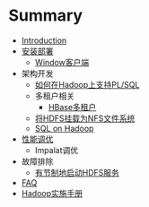 # Summary

* [Introduction](README.md)
* [安装部署](deploy.md)
  * [Window客户端](windows_client.md)
* 架构开发
  * [如何在Hadoop上支持PL/SQL](plhql.md)
  * 多租户相关
    * [HBase多租户](hbase_mt.md)
  * [将HDFS挂载为NFS文件系统](mount_hdfs_as_nfs.md)
  * [SQL on Hadoop](sql_on_hadoop.md)
* [性能调优](perf_tune.md)
  * Impalat调优
* 故障排除
  * [有节制地启动HDFS服务](throttle_hdfs_service_start.md)
* [FAQ](faq.md)
* [Hadoop实施手册](hadoop.md)


